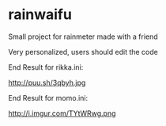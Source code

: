 rainwaifu
=========

Small project for rainmeter made with a friend

Very personalized, users should edit the code

End Result for rikka.ini:

http://puu.sh/3qbyh.jpg

End Result for momo.ini:

http://i.imgur.com/TYtWRwg.png


